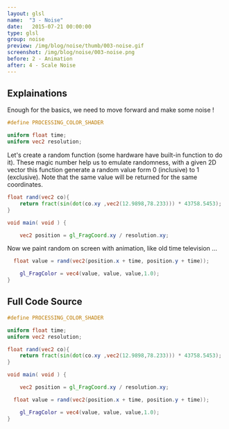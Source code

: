 ```yaml
---
layout: glsl
name:  "3 - Noise"
date:   2015-07-21 00:00:00
type: glsl
group: noise
preview: /img/blog/noise/thumb/003-noise.gif
screenshot: /img/blog/noise/003-noise.png
before: 2 - Animation
after: 4 - Scale Noise
---
```

## Explainations

Enough for the basics, we need to move forward and make some noise !

``` glsl
#define PROCESSING_COLOR_SHADER

uniform float time;
uniform vec2 resolution;

```

Let's create a random function (some hardware have built-in function to do it).
These magic number help us to emulate randomness, with a given 2D vector this function
generate a random value form 0 (inclusive) to 1 (exclusive).
Note that the same value will be returned for the same coordinates.

``` glsl
float rand(vec2 co){
    return fract(sin(dot(co.xy ,vec2(12.9898,78.233))) * 43758.5453);
}

void main( void ) {

	vec2 position = gl_FragCoord.xy / resolution.xy;

```

Now we paint random on screen with animation, like old time television ...

``` glsl
  float value = rand(vec2(position.x + time, position.y + time));

	gl_FragColor = vec4(value, value, value,1.0);
}
```


## Full Code Source

``` glsl
#define PROCESSING_COLOR_SHADER

uniform float time;
uniform vec2 resolution;

float rand(vec2 co){
    return fract(sin(dot(co.xy ,vec2(12.9898,78.233))) * 43758.5453);
}

void main( void ) {

	vec2 position = gl_FragCoord.xy / resolution.xy;

  float value = rand(vec2(position.x + time, position.y + time));

	gl_FragColor = vec4(value, value, value,1.0);
}
```